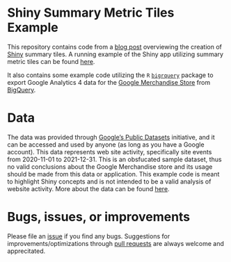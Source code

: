 # Shiny Summary Metric Tiles Example

This repository contains code from a [blog post](https://www.collinberke.com/post/shiny-series-metric-summary-tiles/) overviewing the creation of [Shiny](https://shiny.rstudio.com/) summary tiles. A running example of the Shiny app utilizing summary metric tiles can be found [here](https://collin-berke.shinyapps.io/blog-shiny_summary_tiles/). 

It also contains some example code utilizing the `R` [`bigrquery`](https://bigrquery.r-dbi.org/) package to export Google Analytics 4 data for the [Google Merchandise Store](https://shop.googlemerchandisestore.com/) from [BigQuery](https://cloud.google.com/bigquery). 

# Data 

The data was provided through [Google’s Public Datasets](https://cloud.google.com/bigquery/public-data) initiative, and it can be accessed and used by anyone (as long as you have a Google account). This data represents web site activity, specifically site events from 2020-11-01 to 2021-12-31. This is an obsfucated sample dataset, thus no valid conclusions about the Google Merchandise store and its usage should be made from this data or application. This example code is meant to highlight Shiny concepts and is not intended to be a valid analysis of website activity. More about the data can be found [here](https://support.google.com/analytics/answer/10937659#zippy=%2Cin-this-article).

# Bugs, issues, or improvements

Please file an [issue](https://github.com/collinberke/blog-shiny_summary_tiles/issues) if you find any bugs. Suggestions for improvements/optimizations through [pull requests](https://github.com/collinberke/blog-shiny_summary_tiles/issues) are always welcome and apprecitated. 
